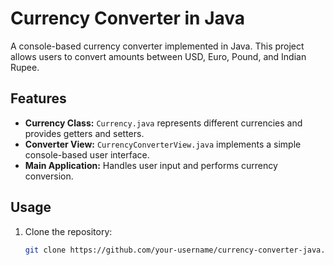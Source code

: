 # Currency Converter in Java

A console-based currency converter implemented in Java. This project allows users to convert amounts between USD, Euro, Pound, and Indian Rupee.

## Features

- **Currency Class:** `Currency.java` represents different currencies and provides getters and setters.
- **Converter View:** `CurrencyConverterView.java` implements a simple console-based user interface.
- **Main Application:** Handles user input and performs currency conversion.

## Usage

1. Clone the repository:

   ```bash
   git clone https://github.com/your-username/currency-converter-java.git
